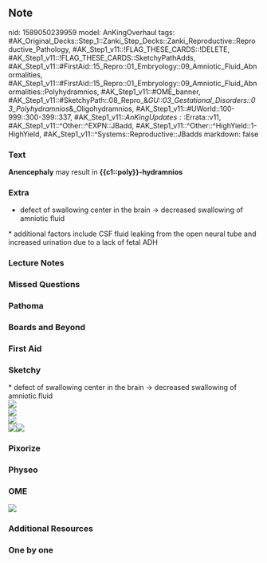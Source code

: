 ## Note
nid: 1589050239959
model: AnKingOverhaul
tags: #AK_Original_Decks::Step_1::Zanki_Step_Decks::Zanki_Reproductive::Reproductive_Pathology, #AK_Step1_v11::!FLAG_THESE_CARDS::!DELETE, #AK_Step1_v11::!FLAG_THESE_CARDS::SketchyPathAdds, #AK_Step1_v11::#FirstAid::15_Repro::01_Embryology::09_Amniotic_Fluid_Abnormalities, #AK_Step1_v11::#FirstAid::15_Repro::01_Embryology::09_Amniotic_Fluid_Abnormalities::Polyhydramnios, #AK_Step1_v11::#OME_banner, #AK_Step1_v11::#SketchyPath::08_Repro_&_GU::03_Gestational_Disorders::03_Polyhydramnios_&_Oligohydramnios, #AK_Step1_v11::#UWorld::100-999::300-399::337, #AK_Step1_v11::$AnKingUpdates::$Errata::v11, #AK_Step1_v11::^Other::^EXPN::JBadd, #AK_Step1_v11::^Other::^HighYield::1-HighYield, #AK_Step1_v11::^Systems::Reproductive::JBadds
markdown: false

### Text
<b>Anencephaly</b> may result in <b>{{c1::poly}}-hydramnios</b>

### Extra
* defect of swallowing center in the brain → decreased swallowing
of amniotic fluid
<div>
  * additional factors include CSF fluid leaking from the open
  neural tube and increased urination due to a lack of fetal ADH
</div>

### Lecture Notes


### Missed Questions


### Pathoma


### Boards and Beyond


### First Aid


### Sketchy
<div>
  * defect of swallowing center in the brain → decreased swallowing
  of amniotic fluid
</div>
<div>
<div><img src="Full%20sketch%20labeled.JPG"></div><img src=
"Full%20sketch%20clear.JPG">
<div><img src=
"Screen%20Shot%202020-05-01%20at%207.33.40%20AM.JPG"></div><img src="Screen%20Shot%202020-05-01%20at%207.35.13%20AM.JPG"><img src="Screen%20Shot%202020-05-01%20at%207.35.54%20AM.JPG"></div>

### Pixorize


### Physeo


### OME
<div class="ome-widget">
  <a href="https://onlinemeded.org?ref=anki"><img src=
  "_OME_AnkiFlashcards_General_3.png"></a>
</div>

### Additional Resources


### One by one

